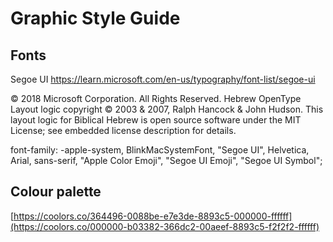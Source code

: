 # Graphic Style Guide

## Fonts

Segoe UI https://learn.microsoft.com/en-us/typography/font-list/segoe-ui 

© 2018 Microsoft Corporation. All Rights Reserved.
Hebrew OpenType Layout logic copyright © 2003 & 2007, Ralph Hancock & John Hudson. This layout logic for Biblical Hebrew is open source software under the MIT License; see embedded license description for details.

font-family: -apple-system, BlinkMacSystemFont, "Segoe UI", Helvetica, Arial, sans-serif, "Apple Color Emoji", "Segoe UI Emoji", "Segoe UI Symbol";

## Colour palette


[https://coolors.co/364496-0088be-e7e3de-8893c5-000000-ffffff](https://coolors.co/000000-b03382-366dc2-00aeef-8893c5-f2f2f2-ffffff)
